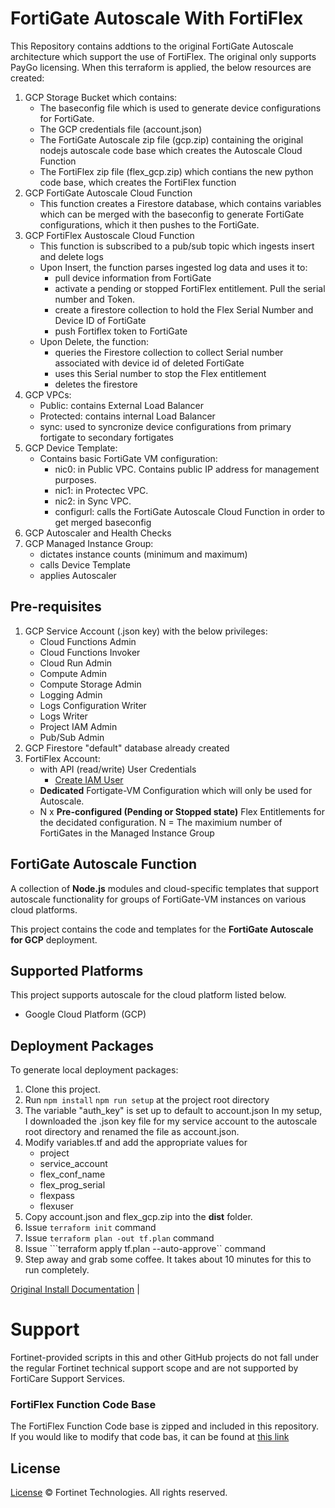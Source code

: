 # FortiGate Autoscale With FortiFlex
This Repository contains addtions to the original FortiGate Autoscale architecture which support the use of FortiFlex.  The original only supports PayGo licensing.  When this terraform is applied, the below resources are created:

1. GCP Storage Bucket which contains:
    - The baseconfig file which is used to generate device configurations for FortiGate.  
    - The GCP credentials file (account.json)
    - The FortiGate Autoscale zip file (gcp.zip) containing the original nodejs autoscale code base which creates the Autoscale Cloud Function
    - The FortiFlex zip file (flex_gcp.zip) which contians the new python code base, which creates the FortiFlex function
1. GCP FortiGate Autoscale Cloud Function
    - This function creates a Firestore database, which contains variables which can be merged with the baseconfig to generate FortiGate configurations, which it then pushes to the FortiGate.
1. GCP FortiFlex Austoscale Cloud Function
    - This function is subscribed to a pub/sub topic which ingests insert and delete logs
    - Upon Insert, the function parses ingested log data and uses it to:
        - pull device information from FortiGate 
        - activate a pending or stopped FortiFlex entitlement. Pull the serial number and Token.
        - create a firestore collection to hold the Flex Serial Number and Device ID of FortiGate
        - push Fortiflex token to FortiGate
    - Upon Delete, the function:
        - queries the Firestore collection to collect Serial number associated with device id of deleted FortiGate
        - uses this Serial number to stop the Flex entitlement
        - deletes the firestore
1. GCP VPCs:
    - Public: contains External Load Balancer
    - Protected: contains internal Load Balancer
    - sync: used to syncronize device configurations from primary fortigate to secondary fortigates
1. GCP Device Template:
    - Contains basic FortiGate VM configuration:
        - nic0: in Public VPC.  Contains public IP address for management purposes.
        - nic1: in Protectec VPC.
        - nic2: in Sync VPC.
        - configurl: calls the FortiGate Autoscale Cloud Function in order to get merged baseconfig
1. GCP Autoscaler and Health Checks
1. GCP Managed Instance Group:
    - dictates instance counts (minimum and maximum)
    - calls Device Template
    - applies Autoscaler

## Pre-requisites
1. GCP Service Account (.json key) with the below privileges:
    - Cloud Functions Admin
    - Cloud Functions Invoker
    - Cloud Run Admin
    - Compute Admin
    - Compute Storage Admin
    - Logging Admin
    - Logs Configuration Writer
    - Logs Writer
    - Project IAM Admin
    - Pub/Sub Admin
1. GCP Firestore "default" database already created
1. FortiFlex Account:
    - with API (read/write) User Credentials  
        - [Create IAM User](https://docs.fortinet.com/document/forticloud/21.2.0/identity-access-management-iam/282341/adding-an-api-user)
    - **Dedicated** Fortigate-VM Configuration which will only be used for Autoscale.
    - N x **Pre-configured (Pending or Stopped state)** Flex Entitlements for the decidated configuration.  N = The maximium number of FortiGates in the Managed Instance Group

## FortiGate Autoscale Function
A collection of **Node.js** modules and cloud-specific templates that support autoscale functionality for groups of FortiGate-VM instances on various cloud platforms.

This project contains the code and templates for the **FortiGate Autoscale for GCP** deployment.


## Supported Platforms

This project supports autoscale for the cloud platform listed below.

-  Google Cloud Platform (GCP)

## Deployment Packages

To generate local deployment packages:

1. Clone this project.
1. Run ```npm install``` ```npm run setup``` at the project root directory
1. The variable "auth_key" is set up to default to account.json  In my setup, I downloaded the .json key file for my service account to the autoscale root directory and renamed the file as account.json.
1. Modify variables.tf and add the appropriate values for
    - project
    - service_account
    - flex_conf_name
    - flex_prog_serial
    - flexpass
    - flexuser
1. Copy account.json and flex_gcp.zip into the **dist** folder.
1. Issue ```terraform init``` command
1. Issue ```terraform plan -out tf.plan``` command
1. Issue ```terraform apply tf.plan --auto-approve`` command
1. Step away and grab some coffee.  It takes about 10 minutes for this to run completely.

[Original Install Documentation](https://docs.fortinet.com/document/fortigate-public-cloud/7.2.0/gcp-administration-guide/971604/deployment)    |

# Support

Fortinet-provided scripts in this and other GitHub projects do not fall under the regular Fortinet technical support scope and are not supported by FortiCare Support Services.


### FortiFlex Function Code Base
The FortiFlex Function Code base is zipped and included in this repository.  If you would like to modify that code bas, it can be found at [this link](https://github.com/fortidg/gcp-flex-autoscale)

## License

[License](https://github.com/fortinet/fortigate-autoscale-gcp/blob/main/LICENSE) © Fortinet Technologies. All rights reserved.
